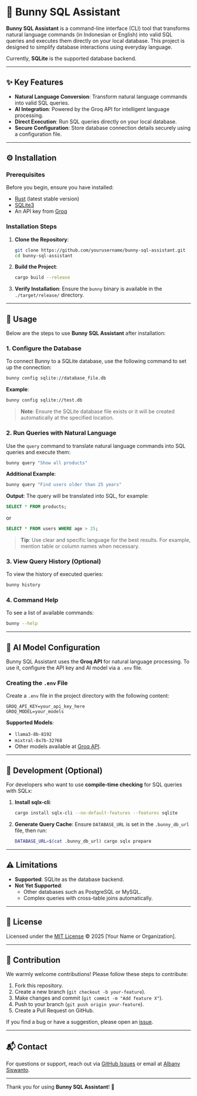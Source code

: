 # 🐰 Bunny SQL Assistant

**Bunny SQL Assistant** is a command-line interface (CLI) tool that transforms natural language commands (in Indonesian or English) into valid SQL queries and executes them directly on your local database. This project is designed to simplify database interactions using everyday language.

Currently, **SQLite** is the supported database backend.

---

## ✨ Key Features

- **Natural Language Conversion**: Transform natural language commands into valid SQL queries.
- **AI Integration**: Powered by the Groq API for intelligent language processing.
- **Direct Execution**: Run SQL queries directly on your local database.
- **Secure Configuration**: Store database connection details securely using a configuration file.

---

## ⚙️ Installation

### Prerequisites

Before you begin, ensure you have installed:
- [Rust](https://www.rust-lang.org/tools/install) (latest stable version)
- [SQLite3](https://www.sqlite.org/download.html)
- An API key from [Groq](https://console.groq.com/keys)

### Installation Steps

1. **Clone the Repository**:
   ```bash
   git clone https://github.com/yourusername/bunny-sql-assistant.git
   cd bunny-sql-assistant
   ```

2. **Build the Project**:
   ```bash
   cargo build --release
   ```

3. **Verify Installation**:
   Ensure the `bunny` binary is available in the `./target/release/` directory.

---

## 🚀 Usage

Below are the steps to use **Bunny SQL Assistant** after installation:

### 1. Configure the Database
To connect Bunny to a SQLite database, use the following command to set up the connection:

```bash
bunny config sqlite://database_file.db
```

**Example**:
```bash
bunny config sqlite://test.db
```

> **Note**: Ensure the SQLite database file exists or it will be created automatically at the specified location.

### 2. Run Queries with Natural Language
Use the `query` command to translate natural language commands into SQL queries and execute them:

```bash
bunny query "Show all products"
```

**Additional Example**:
```bash
bunny query "Find users older than 25 years"
```

**Output**:
The query will be translated into SQL, for example:
```sql
SELECT * FROM products;
```
or
```sql
SELECT * FROM users WHERE age > 25;
```

> **Tip**: Use clear and specific language for the best results. For example, mention table or column names when necessary.

### 3. View Query History (Optional)
To view the history of executed queries:
```bash
bunny history
```

### 4. Command Help
To see a list of available commands:
```bash
bunny --help
```

---

## 🧠 AI Model Configuration

Bunny SQL Assistant uses the **Groq API** for natural language processing. To use it, configure the API key and AI model via a `.env` file.

### Creating the `.env` File
Create a `.env` file in the project directory with the following content:

```env
GROQ_API_KEY=your_api_key_here
GROQ_MODEL=your_models
```

**Supported Models**:
- `llama3-8b-8192`
- `mixtral-8x7b-32768`
- Other models available at [Groq API](https://console.groq.com/docs/models).

---

## 🧪 Development (Optional)

For developers who want to use **compile-time checking** for SQL queries with SQLx:

1. **Install sqlx-cli**:
   ```bash
   cargo install sqlx-cli --no-default-features --features sqlite
   ```

2. **Generate Query Cache**:
   Ensure `DATABASE_URL` is set in the `.bunny_db_url` file, then run:
   ```bash
   DATABASE_URL=$(cat .bunny_db_url) cargo sqlx prepare
   ```

---

## ⚠️ Limitations

- **Supported**: SQLite as the database backend.
- **Not Yet Supported**:
  - Other databases such as PostgreSQL or MySQL.
  - Complex queries with cross-table joins automatically.

---

## 📄 License

Licensed under the [MIT License](LICENSE) © 2025 [Your Name or Organization].

---

## 🐇 Contribution

We warmly welcome contributions! Please follow these steps to contribute:

1. Fork this repository.
2. Create a new branch (`git checkout -b your-feature`).
3. Make changes and commit (`git commit -m "Add feature X"`).
4. Push to your branch (`git push origin your-feature`).
5. Create a Pull Request on GitHub.

If you find a bug or have a suggestion, please open an [issue](https://github.com/albanysiswanto/bunny-sql-assistant/issues).

---

## 📬 Contact

For questions or support, reach out via [GitHub Issues](https://github.com/albanysiswanto/bunny-sql-assistant/issues) or email at [Albany Siswanto](mailto:albanysiswantoo@gmail.com).

---

Thank you for using **Bunny SQL Assistant**! 🐰
